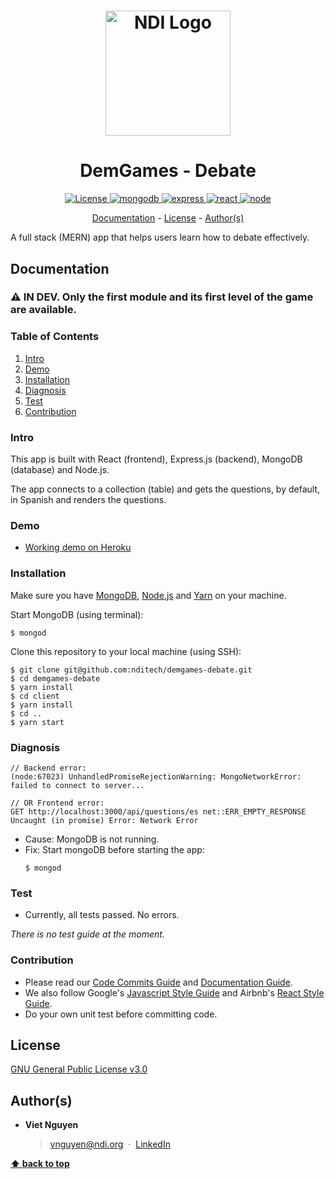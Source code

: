 <h1 align="center">
  <a href="https://www.ndi.org/"><img src="https://www.ndi.org/sites/all/themes/ndi/images/NDI_logo_svg.svg" alt="NDI Logo" width="200"></a>
</h1>

<h1 align="center">
  DemGames - Debate
</h1>

<p align="center">
  <a href="https://github.com/nditech/demgames-debate/blob/master/LICENSE">
    <img src="https://img.shields.io/badge/license-GPL-red.svg" alt="License"/>
  </a>
  <a href="https://docs.mongodb.com/">
    <img src="https://img.shields.io/badge/mongodb-v3.6.5-blue.svg" alt="mongodb"/>
  </a>
  <a href="https://www.npmjs.com/package/express">
    <img src="https://img.shields.io/badge/express-v4.16.3-blue.svg" alt="express"/>
  </a>
  <a href="https://www.npmjs.com/package/react">
    <img src="https://img.shields.io/badge/react-v14.4.0-blue.svg" alt="react"/>
  </a>
  <a href="https://nodejs.org/en/docs/">
    <img src="https://img.shields.io/badge/node-v10.3.0-blue.svg" alt="node"/>
  </a>
</p>

<p align="center">
  <a href="#documentation">Documentation</a> - 
  <a href="#license">License</a> - 
  <a href="#authors">Author(s)</a>
</p>

A full stack (MERN) app that helps users learn how to debate effectively.

## Documentation

### :warning: IN DEV. Only the first module and its first level of the game are available.

### Table of Contents

1. [Intro](#intro)
1. [Demo](#demo)
1. [Installation](#installation)
1. [Diagnosis](#diagnosis)
1. [Test](#test)
1. [Contribution](#contribution)

### Intro

This app is built with React (frontend), Express.js (backend), MongoDB (database) and Node.js.

The app connects to a collection (table) and gets the questions, by default, in Spanish and renders the questions.

### Demo

* [Working demo on Heroku](https://demgames-debate.herokuapp.com/)

### Installation

Make sure you have [MongoDB](https://docs.mongodb.com/manual/installation/), [Node.js](https://nodejs.org/en/download/package-manager/) and [Yarn](https://yarnpkg.com/en/docs/install#mac-stable) on your machine. 

Start MongoDB (using terminal):
```
$ mongod
```

Clone this repository to your local machine (using SSH):
```
$ git clone git@github.com:nditech/demgames-debate.git
$ cd demgames-debate
$ yarn install
$ cd client
$ yarn install
$ cd ..
$ yarn start
```

### Diagnosis

```
// Backend error:
(node:67023) UnhandledPromiseRejectionWarning: MongoNetworkError: failed to connect to server...

// OR Frontend error:
GET http://localhost:3000/api/questions/es net::ERR_EMPTY_RESPONSE
Uncaught (in promise) Error: Network Error
```
* Cause: MongoDB is not running.
* Fix: Start mongoDB before starting the app:
    ```
    $ mongod
    ```

### Test

* Currently, all tests passed. No errors.

*There is no test guide at the moment.*

### Contribution

* Please read our [Code Commits Guide](https://github.com/nditech/git-styleguide) and [Documentation Guide](https://github.com/nditech/standardized-README).
* We also follow Google's [Javascript Style Guide](https://google.github.io/styleguide/jsguide.html) and Airbnb's [React Style Guide](https://github.com/airbnb/javascript/tree/master/react).
* Do your own unit test before committing code.

## License

[GNU General Public License v3.0](./LICENSE)

## Author(s)

* <b>Viet Nguyen</b>
    > vnguyen@ndi.org &nbsp;&middot;&nbsp;
    > [LinkedIn](https://www.linkedin.com/in/nguyendviet)

**[⬆ back to top](#documentation)**
